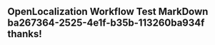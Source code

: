 <properties
ms.topic="hero-topic"
ms.test1="hero-topic"
ms.test2="test"/>

## OpenLocalization Workflow Test MarkDown ba267364-2525-4e1f-b35b-113260ba934f thanks!
